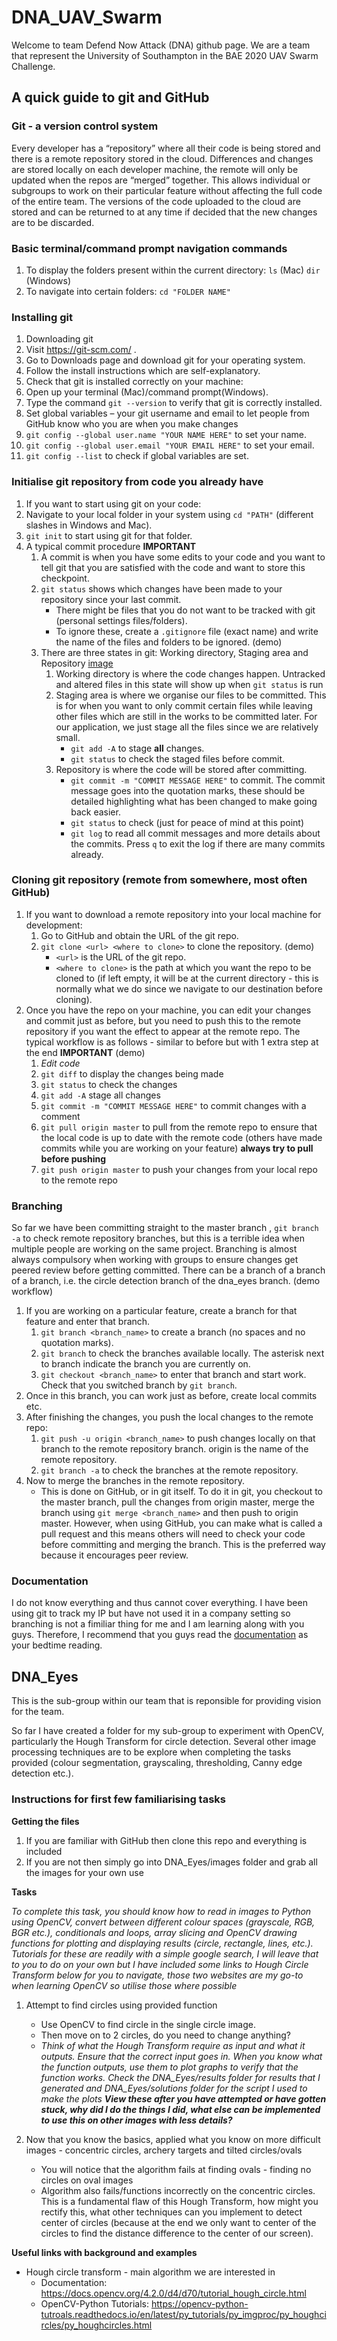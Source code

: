 # DNA_UAV_Swarm
Welcome to team Defend Now Attack (DNA) github page. We are a team that represent the University of Southampton in the BAE 2020 UAV Swarm Challenge.

## A quick guide to git and GitHub
### Git - a version control system
Every developer has a “repository” where all their code is being stored and there is a remote repository stored in the cloud. Differences and changes are stored locally on each developer machine, the remote will only be updated when the repos are “merged” together. This allows individual or subgroups to work on their particular feature without affecting the full code of the entire team. The versions of the code uploaded to the cloud are stored and can be returned to at any time if decided that the new changes are to be discarded.

### Basic terminal/command prompt navigation commands
1. To display the folders present within the current directory: `ls` (Mac) `dir` (Windows)
2. To navigate into certain folders: `cd "FOLDER NAME"`

### Installing git
1.	Downloading git
   1.	Visit https://git-scm.com/ . 
   2.	Go to Downloads page and download git for your operating system.
   3.	Follow the install instructions which are self-explanatory.
2.	Check that git is installed correctly on your machine:
   1.	Open up your terminal (Mac)/command prompt(Windows).
   2.	Type the command `git --version` to verify that git is correctly installed.
3.	Set global variables – your git username and email to let people from GitHub know who you are when you make changes
   1.	`git config --global user.name "YOUR NAME HERE"` to set your name.
   2.	`git config --global user.email "YOUR EMAIL HERE"` to set your email.
   3.	`git config --list` to check if global variables are set.

### Initialise git repository from code you already have
1.	If you want to start using git on your code:
   1. Navigate to your local folder in your system using `cd "PATH"` (different slashes in Windows and Mac).
   2. `git init` to start using git for that folder.
2. A typical commit procedure **IMPORTANT**
   1. A commit is when you have some edits to your code and you want to tell git that you are satisfied with the code and want to store this checkpoint.
   2. `git status` shows which changes have been made to your repository since your last commit.
      * There might be files that you do not want to be tracked with git (personal settings files/folders).
      * To ignore these, create a `.gitignore` file (exact name) and write the name of the files and folders to be ignored. (demo)
   3. There are three states in git: Working directory, Staging area and Repository [image](https://miro.medium.com/max/686/1*diRLm1S5hkVoh5qeArND0Q.png)
      1. Working directory is where the code changes happen. Untracked and altered files in this state will show up when `git status` is run
      2. Staging area is where we organise our files to be committed. This is for when you want to only commit certain files while leaving other files which are still in the works to be committed later. For our application, we just stage all the files since we are relatively small.
         * `git add -A` to stage **all** changes.
         * `git status` to check the staged files before commit.
      3. Repository is where the code will be stored after committing.
         * `git commit -m "COMMIT MESSAGE HERE"` to commit. The commit message goes into the quotation marks, these should be detailed highlighting what has been changed to make going back easier.
         * `git status` to check (just for peace of mind at this point)
         * `git log` to read all commit messages and more details about the commits. Press `q` to exit the log if there are many commits already.

### Cloning git repository (remote from somewhere, most often GitHub)
1. If you want to download a remote repository into your local machine for development:
   1. Go to GitHub and obtain the URL of the git repo.
   2. `git clone <url> <where to clone>` to clone the repository. (demo)
      * `<url>` is the URL of the git repo.
      * `<where to clone>` is the path at which you want the repo to be cloned to (if left empty, it will be at the current directory - this is normally what we do since we navigate to our destination before cloning).
2. Once you have the repo on your machine, you can edit your changes and commit just as before, but you need to push this to the remote repository if you want the effect to appear at the remote repo. The typical workflow is as follows - similar to before but with 1 extra step at the end **IMPORTANT** (demo)
   1. *Edit code*
   2. `git diff` to display the changes being made
   3. `git status` to check the changes
   4. `git add -A` stage all changes
   5. `git commit -m "COMMIT MESSAGE HERE"` to commit changes with a comment
   6. `git pull origin master` to pull from the remote repo to ensure that the local code is up to date with the remote code (others have made commits while you are working on your feature) **always try to pull before pushing**
   7. `git push origin master` to push your changes from your local repo to the remote repo

### Branching
So far we have been committing straight to the master branch , `git branch -a` to check remote repository branches, but this is a terrible idea when multiple people are working on the same project. Branching is almost always compulsory when working with groups to ensure changes get peered review before getting committed. There can be a branch of a branch of a branch, i.e. the circle detection branch of the dna_eyes branch. (demo workflow)
1. If you are working on a particular feature, create a branch for that feature and enter that branch.
   1. `git branch <branch_name>` to create a branch (no spaces and no quotation marks).
   2. `git branch` to check the branches available locally. The asterisk next to branch indicate the branch you are currently on.
   3. `git checkout <branch_name>` to enter that branch and start work. Check that you switched branch by `git branch`.
2. Once in this branch, you can work just as before, create local commits etc.
3. After finishing the changes, you push the local changes to the remote repo:
   1. `git push -u origin <branch_name>` to push changes locally on that branch to the remote repository branch. origin is the name of the remote repository.
   2. `git branch -a` to check the branches at the remote repository.
4. Now to merge the branches in the remote repository.
   * This is done on GitHub, or in git itself. To do it in git, you checkout to the master branch, pull the changes from origin master, merge the branch using `git merge <branch_name>` and then push to origin master. However, when using GitHub, you can make what is called a pull request and this means others will need to check your code before committing and merging the branch. This is the preferred way because it encourages peer review.

### Documentation
I do not know everything and thus cannot cover everything. I have been using git to track my IP but have not used it in a company setting so branching is not a fimiliar thing for me and I am learning along with you guys. Therefore, I recommend that you guys read the [documentation](https://git-scm.com/book/en/v2) as your bedtime reading.

## DNA_Eyes
This is the sub-group within our team that is reponsible for providing vision for the team.

So far I have created a folder for my sub-group to experiment with OpenCV, particularly the Hough Transform for circle detection. Several other image processing techniques are to be explore when completing the tasks provided (colour segmentation, grayscaling, thresholding, Canny edge detection etc.).

### Instructions for first few familiarising tasks
**Getting the files**
1. If you are familiar with GitHub then clone this repo and everything is included
2. If you are not then simply go into DNA_Eyes/images folder and grab all the images for your own use

**Tasks**

_To complete this task, you should know how to read in images to Python using OpenCV, convert between different colour spaces (grayscale, RGB, BGR etc.), conditionals and loops, array slicing and OpenCV drawing functions for plotting and displaying results (circle, rectangle, lines, etc.). Tutorials for these are readily with a simple google search, I will leave that to you to do on your own but I have included some links to Hough Circle Transform below for you to navigate, those two websites are my go-to when learning OpenCV so utilise those where possible_

1. Attempt to find circles using provided function
   * Use OpenCV to find circle in the single circle image.
   * Then move on to 2 circles, do you need to change anything?
   * _Think of what the Hough Transform require as input and what it outputs. Ensure that the correct input goes in. When you know what the function outputs, use them to plot graphs to verify that the function works. Check the DNA_Eyes/results folder for results that I generated and DNA_Eyes/solutions folder for the script I used to make the plots **View these after you have attempted or have gotten stuck, why did I do the things I did, what else can be implemented to use this on other images with less details?**_

2. Now that you know the basics, applied what you know on more difficult images - concentric circles, archery targets and tilted circles/ovals
   * You will notice that the algorithm fails at finding ovals - finding no circles on oval images
   * Algorithm also fails/functions incorrectly on the concentric circles. This is a fundamental flaw of this Hough Transform, how might you rectify this, what other techniques can you implement to detect center of circles (because at the end we only want to center of the circles to find the distance difference to the center of our screen).

**Useful links with background and examples**
* Hough circle transform - main algorithm we are interested in
   * Documentation: https://docs.opencv.org/4.2.0/d4/d70/tutorial_hough_circle.html
   * OpenCV-Python Tutorials: https://opencv-python-tutroals.readthedocs.io/en/latest/py_tutorials/py_imgproc/py_houghcircles/py_houghcircles.html